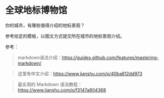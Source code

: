 # 全球地标博物馆

你的城市，有哪些值得介绍的地标景观？

参考给定的模板，以图文方式提交所在城市的地标景观介绍。


参考：
> markdown语法介绍：https://guides.github.com/features/mastering-markdown/

> 这里有中文介绍：https://www.jianshu.com/p/40ba812dd973

> 最实用的 Markdown 语法教程：https://www.jianshu.com/p/f3147a804368
